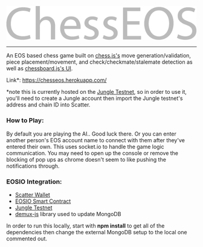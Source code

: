 ![](https://github.com/NatPDeveloper/eos-chess/blob/master/ChessEOS.png?raw=true "ChessEOS")

- - - -

An EOS based chess game built on [chess.js's](https://github.com/jhlywa/chess.js/blob/master/README.md) move generation/validation, piece placement/movement, and check/checkmate/stalemate detection as well as [chessboard.js's UI](http://chessboardjs.com/).

Link*: https://chesseos.herokuapp.com/ 

*note this is currently hosted on the [Jungle Testnet](http://jungle.cryptolions.io), so in order to use it, you'll need to create a Jungle account then import the Jungle testnet's address and chain ID into Scatter.

### How to Play: ###

By default you are playing the AI.. Good luck there.  Or you can enter another person's EOS account name to connect with them after they've entered their own.  This uses socket.io to handle the game logic communication.  You may need to open up the console or remove the blocking of pop ups as chrome doesn't seem to like pushing the notifications through.

### EOSIO Integration: ###

* [Scatter Wallet](https://get-scatter.com/)
* [EOSIO Smart Contract](https://github.com/eosio/eos)
* [Jungle Testnet](http://jungle.cryptolions.io)
* [demux-js](https://github.com/EOSIO/demux-js) library used to update MongoDB

In order to run this locally, start with **npm install** to get all of the dependencies then change the external MongoDB setup to the local one commented out.
